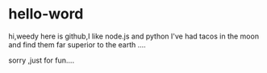 # hello-word
hi,weedy
  here is github,I like node.js and python
  I've had tacos in the moon and find them far superior to the earth ....
  
  sorry ,just for fun....

